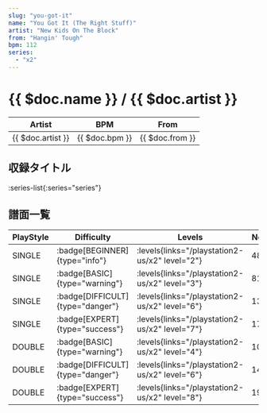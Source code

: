 ```yaml
---
slug: "you-got-it"
name: "You Got It (The Right Stuff)"
artist: "New Kids On The Block"
from: "Hangin' Tough"
bpm: 112
series:
  - "x2"
---
```


# {{ $doc.name }} / {{ $doc.artist }}

|Artist|BPM|From|
|------|---|----|
|{{ $doc.artist }}|{{ $doc.bpm }}|{{ $doc.from }}|

## 収録タイトル

:series-list{:series="series"}

## 譜面一覧

|PlayStyle|Difficulty|Levels|Notes|Movie|
|---------|----------|------|-----|-----|
|SINGLE| :badge[BEGINNER]{type="info"}|<div class="field is-grouped is-grouped-multiline"> :levels{links="/playstation2-us/x2" level="2"}</div>|48/0||
|SINGLE| :badge[BASIC]{type="warning"}|<div class="field is-grouped is-grouped-multiline"> :levels{links="/playstation2-us/x2" level="3"}</div>|81/6||
|SINGLE| :badge[DIFFICULT]{type="danger"}|<div class="field is-grouped is-grouped-multiline"> :levels{links="/playstation2-us/x2" level="6"}</div>|137/4||
|SINGLE| :badge[EXPERT]{type="success"}|<div class="field is-grouped is-grouped-multiline"> :levels{links="/playstation2-us/x2" level="7"}</div>|175/0||
|DOUBLE| :badge[BASIC]{type="warning"}|<div class="field is-grouped is-grouped-multiline"> :levels{links="/playstation2-us/x2" level="4"}</div>|106/0||
|DOUBLE| :badge[DIFFICULT]{type="danger"}|<div class="field is-grouped is-grouped-multiline"> :levels{links="/playstation2-us/x2" level="6"}</div>|145/0||
|DOUBLE| :badge[EXPERT]{type="success"}|<div class="field is-grouped is-grouped-multiline"> :levels{links="/playstation2-us/x2" level="8"}</div>|191/0||
